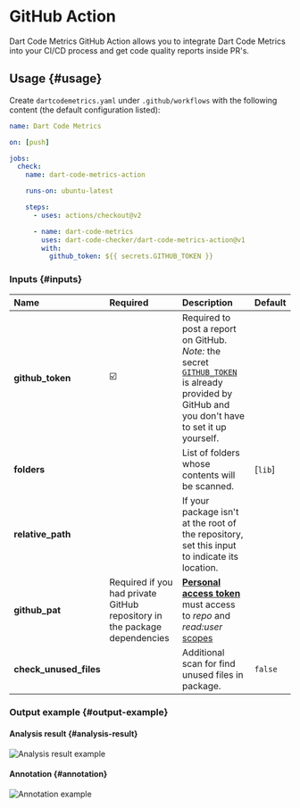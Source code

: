 # GitHub Action

Dart Code Metrics GitHub Action allows you to integrate Dart Code Metrics into your CI/CD process and get code quality reports inside PR's.

## Usage {#usage}

Create `dartcodemetrics.yaml` under `.github/workflows` with the following content (the default configuration listed):

```yml title="dartcodemetrics.yaml"
name: Dart Code Metrics

on: [push]

jobs:
  check:
    name: dart-code-metrics-action

    runs-on: ubuntu-latest

    steps:
      - uses: actions/checkout@v2

      - name: dart-code-metrics
        uses: dart-code-checker/dart-code-metrics-action@v1
        with:
          github_token: ${{ secrets.GITHUB_TOKEN }}
```

### Inputs {#inputs}

| Name                   | Required                                                                  | Description                                                                                                                                                                                                                                                                                                         | Default |
| :--------------------- | :------------------------------------------------------------------------ | :------------------------------------------------------------------------------------------------------------------------------------------------------------------------------------------------------------------------------------------------------------------------------------------------------------------ | :------ |
| **github_token**       | ☑️                                                                         | Required to post a report on GitHub. _Note:_ the secret [`GITHUB_TOKEN`](https://help.github.com/en/actions/automating-your-workflow-with-github-actions/authenticating-with-the-github_token) is already provided by GitHub and you don't have to set it up yourself.                                              |         |
| **folders**            |                                                                           | List of folders whose contents will be scanned.                                                                                                                                                                                                                                                                     | [`lib`] |
| **relative_path**      |                                                                           | If your package isn't at the root of the repository, set this input to indicate its location.                                                                                                                                                                                                                       |         |
| **github_pat**         | Required if you had private GitHub repository in the package dependencies | [**Personal access token**](https://docs.github.com/en/github/authenticating-to-github/keeping-your-account-and-data-secure/creating-a-personal-access-token) must access to _repo_ and _read:user_ [scopes](https://docs.github.com/en/developers/apps/building-oauth-apps/scopes-for-oauth-apps#available-scopes) |         |
| **check_unused_files** |                                                                           | Additional scan for find unused files in package.                                                                                                                                                                                                                                                                   | `false` |

### Output example {#output-example}

#### Analysis result {#analysis-result}

![Analysis result example](../../static/img/action-analysis-result.png)

#### Annotation {#annotation}

![Annotation example](../../static/img/annotation.png)
